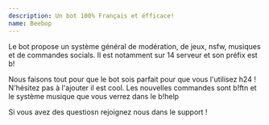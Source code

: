 ```yaml
---
description: Un bot 100% Français et éfficace!
name: Beebop
---
```


Le bot propose un système général de modération, de jeux, nsfw, musiques et de commandes socials.
Il est notamment sur 14 serveur et son préfix est b!

Nous faisons tout pour que le bot sois parfait pour que vous l'utilisez h24 !
N'hésitez pas à l'ajouter il est cool. Les nouvelles commandes sont b!ftn et le système musique que vous verrez dans le b!help

Si vous avez des questiosn rejoignez nous dans le support !
